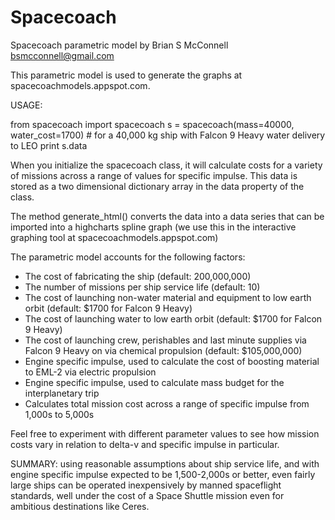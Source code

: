 # Spacecoach
Spacecoach parametric model
by Brian S McConnell <bsmcconnell@gmail.com>

This parametric model is used to generate the graphs at spacecoachmodels.appspot.com.

USAGE:

from spacecoach import spacecoach
s = spacecoach(mass=40000, water_cost=1700) # for a 40,000 kg ship with Falcon 9 Heavy water delivery to LEO
print s.data

When you initialize the spacecoach class, it will calculate costs for a variety of missions across a range
of values for specific impulse. This data is stored as a two dimensional dictionary array in the data property
of the class.

The method generate_html() converts the data into a data series that can be imported into a highcharts spline
graph (we use this in the interactive graphing tool at spacecoachmodels.appspot.com)

The parametric model accounts for the following factors:

* The cost of fabricating the ship (default: 200,000,000)
* The number of missions per ship service life (default: 10)
* The cost of launching non-water material and equipment to low earth orbit (default: $1700 for Falcon 9 Heavy)
* The cost of launching water to low earth orbit (default: $1700 for Falcon 9 Heavy)
* The cost of launching crew, perishables and last minute supplies via Falcon 9 Heavy on via chemical propulsion (default: $105,000,000)
* Engine specific impulse, used to calculate the cost of boosting material to EML-2 via electric propulsion
* Engine specific impulse, used to calculate mass budget for the interplanetary trip
* Calculates total mission cost across a range of specific impulse from 1,000s to 5,000s

Feel free to experiment with different parameter values to see how mission costs vary in relation to delta-v and specific impulse in particular.

SUMMARY: using reasonable assumptions about ship service life, and with engine specific impulse expected to be 1,500-2,000s or better, even fairly large ships can be operated inexpensively by manned spaceflight standards, well under the cost of a Space Shuttle mission even for ambitious destinations like Ceres.
